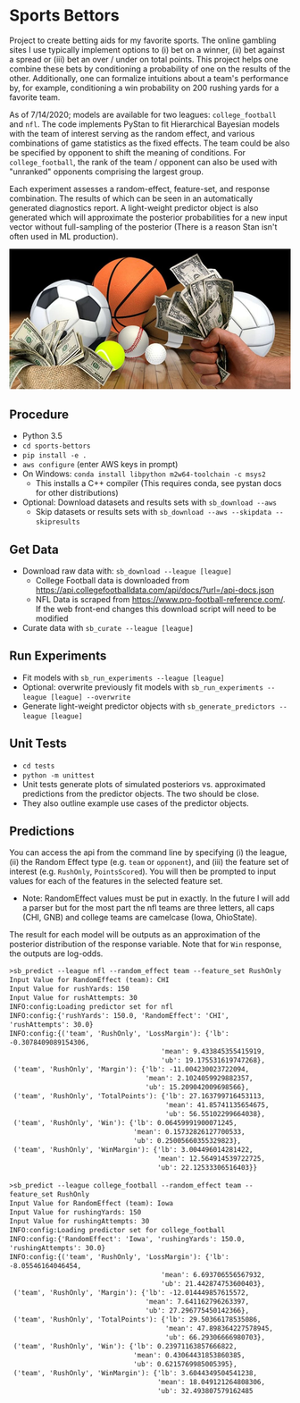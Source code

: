 # Sports Bettors

Project to create betting aids for my favorite sports. The online gambling sites I use typically implement options 
to (i) bet on a winner, (ii) bet against a spread or (iii) bet an over / under on total points. This project helps one
combine these bets by conditioning a probability of one on the results of the other. Additionally, one can formalize
intuitions about a team's performance by, for example, conditioning a win probability on 200 rushing yards for a 
favorite team.

As of 7/14/2020; models are available for two leagues: `college_football` and `nfl`. The code implements PyStan to 
fit Hierarchical Bayesian models with the team of interest serving as the random effect, and various combinations of 
game statistics as the fixed effects. The team could be also be specified by opponent to shift the meaning of 
conditions. For `college_football`, the rank of the team / opponent can also be used with "unranked" opponents 
comprising the largest group.

Each experiment assesses a random-effect, feature-set, and response combination. The results of which can be seen in an
automatically generated diagnostics report. A light-weight predictor object is also generated which will approximate the
posterior probabilities for a new input vector without full-sampling of the posterior (There is a reason Stan isn't 
often used in ML production).

<img src="/docs/sports_bettors_logo.jpg" alt="Sports Betting" width="512">

## Procedure

- Python 3.5
- `cd sports-bettors`
- `pip install -e .`
- `aws configure` (enter AWS keys in prompt)
- On Windows: `conda install libpython m2w64-toolchain -c msys2`
    - This installs a C++ compiler (This requires conda, see pystan docs for other distributions)
- Optional: Download datasets and results sets with `sb_download --aws`
    - Skip datasets or results sets with `sb_download --aws --skipdata --skipresults`

## Get Data

- Download raw data with: `sb_download --league [league]`
    - College Football data is downloaded from https://api.collegefootballdata.com/api/docs/?url=/api-docs.json
    - NFL Data is scraped from https://www.pro-football-reference.com/. If the web front-end changes this download 
    script will need to be modified
- Curate data with `sb_curate --league [league]`

## Run Experiments

- Fit models with `sb_run_experiments --league [league]`
- Optional: overwrite previously fit models with `sb_run_experiments --league [league] --overwrite`
- Generate light-weight predictor objects with `sb_generate_predictors --league [league]`

## Unit Tests

- `cd tests`
- `python -m unittest`
- Unit tests generate plots of simulated posteriors vs. approximated predictions from the predictor objects. The 
two should be close. 
- They also outline example use cases of the predictor objects.

## Predictions

You can access the api from the command line by specifying (i) the league, (ii) the Random Effect type (e.g. `team` or
`opponent`), and (iii) the feature set of interest (e.g. `RushOnly`, `PointsScored`). You will then be prompted to input 
values for each of the features in the selected feature set. 
 - Note: RandomEffect values must be put in exactly. In the future I will add a parser but for the most part the nfl
 teams are three letters, all caps (CHI, GNB) and college teams are camelcase (Iowa, OhioState).

The result for each model will be outputs as an approximation of the posterior distribution of the response variable. 
Note that for `Win` response, the outputs are log-odds.

```
>sb_predict --league nfl --random_effect team --feature_set RushOnly
Input Value for RandomEffect (team): CHI
Input Value for rushYards: 150
Input Value for rushAttempts: 30
INFO:config:Loading predictor set for nfl
INFO:config:{'rushYards': 150.0, 'RandomEffect': 'CHI', 'rushAttempts': 30.0}
INFO:config:{('team', 'RushOnly', 'LossMargin'): {'lb': -0.3078409089154306,
                                      'mean': 9.433845355415919,
                                      'ub': 19.175531619747268},
 ('team', 'RushOnly', 'Margin'): {'lb': -11.004230023722094,
                                  'mean': 2.1024059929882357,
                                  'ub': 15.209042009698566},
 ('team', 'RushOnly', 'TotalPoints'): {'lb': 27.163799716453113,
                                       'mean': 41.85741135654675,
                                       'ub': 56.55102299664038},
 ('team', 'RushOnly', 'Win'): {'lb': 0.06459991900071245,
                               'mean': 0.15732826127700533,
                               'ub': 0.25005660355329823},
 ('team', 'RushOnly', 'WinMargin'): {'lb': 3.004496014281422,
                                     'mean': 12.564914539722725,
                                     'ub': 22.12533306516403}}

>sb_predict --league college_football --random_effect team --feature_set RushOnly
Input Value for RandomEffect (team): Iowa
Input Value for rushingYards: 150
Input Value for rushingAttempts: 30
INFO:config:Loading predictor set for college_football
INFO:config:{'RandomEffect': 'Iowa', 'rushingYards': 150.0, 'rushingAttempts': 30.0}
INFO:config:{('team', 'RushOnly', 'LossMargin'): {'lb': -8.05546164046454,
                                      'mean': 6.693706556567932,
                                      'ub': 21.442874753600403},
 ('team', 'RushOnly', 'Margin'): {'lb': -12.014449857615572,
                                  'mean': 7.641162796263397,
                                  'ub': 27.296775450142366},
 ('team', 'RushOnly', 'TotalPoints'): {'lb': 29.50366178535086,
                                       'mean': 47.898364227578945,
                                       'ub': 66.29306666980703},
 ('team', 'RushOnly', 'Win'): {'lb': 0.23971163857666822,
                               'mean': 0.43064431853860385,
                               'ub': 0.6215769985005395},
 ('team', 'RushOnly', 'WinMargin'): {'lb': 3.6044349504541238,
                                     'mean': 18.049121264808306,
                                     'ub': 32.493807579162485
```
